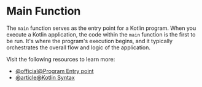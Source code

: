 # Main Function

The `main` function serves as the entry point for a Kotlin program. When you execute a Kotlin application, the code within the `main` function is the first to be run. It's where the program's execution begins, and it typically orchestrates the overall flow and logic of the application.

Visit the following resources to learn more:

- [@official@Program Entry point](https://kotlinlang.org/docs/basic-syntax.html#program-entry-point)
- [@article@Kotlin Syntax](https://www.w3schools.com/kotlin/kotlin_syntax.php)